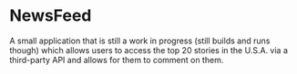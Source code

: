 # NewsFeed

A small application that is still a work in progress (still builds and runs though) which allows users to access the top 20 stories in the U.S.A. via a third-party API and allows for them to comment on them. 
